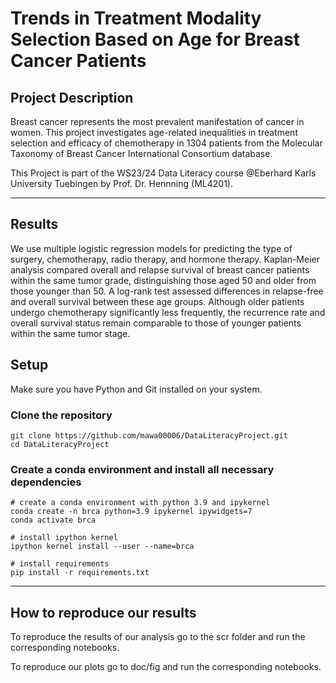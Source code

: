 # Trends in Treatment Modality Selection Based on Age for Breast Cancer Patients

## Project Description
Breast cancer represents the most prevalent manifestation of cancer in women.
This project investigates age-related inequalities in treatment selection and efficacy of chemotherapy in 1304 patients from the Molecular Taxonomy of Breast Cancer International Consortium database. 

This Project is part of the WS23/24 Data Literacy course @Eberhard Karls University Tuebingen by Prof. Dr. Hennning (ML4201).

---

## Results
We use multiple logistic regression models for predicting the type of surgery, chemotherapy, radio therapy, and hormone therapy. Kaplan-Meier analysis compared overall and relapse survival of breast cancer patients within the same tumor grade, distinguishing those aged 50 and older from those younger than 50. A log-rank test assessed differences in relapse-free and overall survival between these age groups. Although older patients undergo chemotherapy significantly less frequently, the recurrence rate and overall survival status remain comparable to those of younger patients within the same tumor stage.

## Setup
Make sure you have Python and Git installed on your system.
### Clone the repository
````shell
git clone https://github.com/mawa00006/DataLiteracyProject.git
cd DataLiteracyProject
````
### Create a conda environment and install all necessary dependencies
````shell
# create a conda environment with python 3.9 and ipykernel
conda create -n brca python=3.9 ipykernel ipywidgets=7
conda activate brca

# install ipython kernel
ipython kernel install --user --name=brca

# install requirements
pip install -r requirements.txt
````

--- 

## How to reproduce our results
To reproduce the results of our analysis go to the scr folder and run the corresponding notebooks.

To reproduce our plots go to doc/fig and run the corresponding notebooks.
